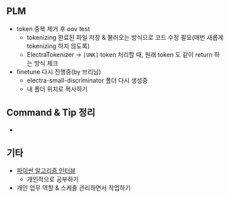 ## PLM

- token 중복 제거 후 oov test
  - tokenizing 완료된 파일 저장 & 불러오는 방식으로 코드 수정 필요(매번 새롭게 tokenizing 하지 않도록)
  - ElectraTokenizer -> `[UNK]` token 처리할 때, 원래 token 도 같이 return 하는 방식 체크
- finetune 다시 진행중(by 브리님)
  - electra-small-discriminator 폴더 다시 생성중
  - 내 폴더 위치로 복사하기





## Command & Tip 정리

- 




## 기타

- [파이썬 알고리즘 인터뷰](https://github.com/onlybooks/algorithm-interview)
  - 개인적으로 공부하기
- 개인 업무 역할 & 스케줄 관리하면서 작업하기
